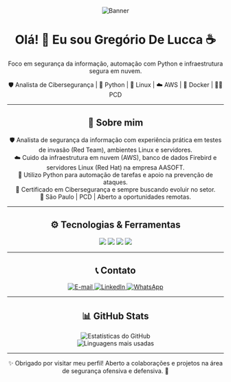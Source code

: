 <div align="center">
  <p>
    <img src="https://github.com/user-attachments/assets/865c3681-1a63-464b-b5e2-f25b4a89eaa1" alt="Banner" />
  </p>
</div>

<div align="center">
  <h1>Olá! 👋 Eu sou Gregório De Lucca ☕</h1>
  <p>Foco em segurança da informação, automação com Python e infraestrutura segura em nuvem.</p>

  <p>
    🛡️ Analista de Cibersegurança | 🐍 Python | 🐧 Linux | ☁️ AWS | 🐳 Docker | 👨‍💻 PCD
  </p>
</div>

---

<div align="center">
  <h2>🧠 Sobre mim</h2>
  <p>
    🛡️ Analista de segurança da informação com experiência prática em testes de invasão (Red Team), ambientes Linux e servidores. <br />
    ☁️ Cuido da infraestrutura em nuvem (AWS), banco de dados Firebird e servidores Linux (Red Hat) na empresa AASOFT. <br />
    🐍 Utilizo Python para automação de tarefas e apoio na prevenção de ataques. <br />
    🔐 Certificado em Cibersegurança e sempre buscando evoluir no setor. <br />
    📍 São Paulo | PCD | Aberto a oportunidades remotas.
  </p>
</div>

---

<div align="center">
  <h2>⚙️ Tecnologias & Ferramentas</h2>
  <p align="center">
    <img src="https://img.shields.io/badge/Python-3776AB?style=for-the-badge&logo=python&logoColor=white" />
    <img src="https://img.shields.io/badge/Linux-FCC624?style=for-the-badge&logo=linux&logoColor=black" />
    <img src="https://img.shields.io/badge/AWS-232F3E?style=for-the-badge&logo=amazon-aws&logoColor=white" />
    <img src="https://img.shields.io/badge/Docker-2496ED?style=for-the-badge&logo=docker&logoColor=white" />
  </p>
</div>

---

<div align="center">
  <h2>📞 Contato</h2>
  <p>
    <a href="mailto:gregoriodelucca@gmail.com">
      <img src="https://img.shields.io/badge/Gmail-EA4335?style=for-the-badge&logo=gmail&logoColor=white" alt="E-mail" />
    </a>
    <a href="https://www.linkedin.com/in/gregoriodelucca">
      <img src="https://img.shields.io/badge/LinkedIn-0077B5?style=for-the-badge&logo=linkedin&logoColor=white" alt="LinkedIn" />
    </a>
    <a href="https://wa.me/5511971108462">
      <img src="https://img.shields.io/badge/WhatsApp-25D366?style=for-the-badge&logo=whatsapp&logoColor=white" alt="WhatsApp" />
    </a>
  </p>
</div>

---

<div align="center">
  <h2>📊 GitHub Stats</h2>
  <p>
    <img src="https://github-readme-stats.vercel.app/api?username=gregoriodelucca&show_icons=true&theme=radical" alt="Estatísticas do GitHub" /><br>
    <img src="https://github-readme-stats.vercel.app/api/top-langs/?username=gregoriodelucca&layout=compact&theme=radical" alt="Linguagens mais usadas" />
  </p>
</div>

---

<div align="center">
  ✨ Obrigado por visitar meu perfil! Aberto a colaborações e projetos na área de segurança ofensiva e defensiva. 🚀
</div>

